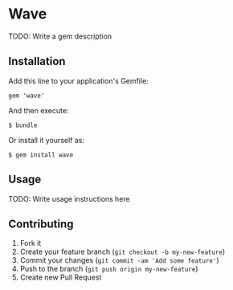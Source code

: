 # Wave

TODO: Write a gem description

## Installation

Add this line to your application's Gemfile:

    gem 'wave'

And then execute:

    $ bundle

Or install it yourself as:

    $ gem install wave

## Usage

TODO: Write usage instructions here

## Contributing

1. Fork it
2. Create your feature branch (`git checkout -b my-new-feature`)
3. Commit your changes (`git commit -am 'Add some feature'`)
4. Push to the branch (`git push origin my-new-feature`)
5. Create new Pull Request
